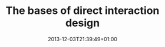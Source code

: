---
members: ["PLevy"]
slug: the-bases-of-direct-interaction-design
title: "The bases of direct interaction design"
tags: ['interaction', 'Kyoto-IT']
layout: single
searchFilter: Event
publitype: presentation
subsection: lecture
institution:
    heig: 1
    logo: TUe
    short: 'TU/e'
    name: "Eindhoven University of Technology"
    web: "https://www.tue.nl/en/"
    colo: "#c72125"
chaire: false
date: 2013-12-03T21:39:49+01:00
reference: "Lévy, P. (2013). The bases of direct interaction design, presented at Kyoto Institute of Technology, Kyoto, Japan. December 3rd, 2013."
---